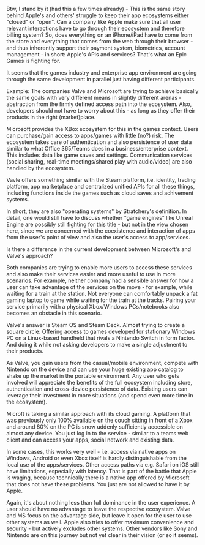 Btw, I stand by it (had this a few times already) - This is the same story behind Apple's and others' struggle to keep their app ecosystems either "closed" or "open". Can a company like Apple make sure that all user relevant interactions have to go through their ecosystem and therefore billing system? So, does everything on an iPhone/iPad have to come from the store and everything that comes from the web through their browser - and thus inherently support their payment system, biometrics, account management - in short: Apple's APIs and services? That's what an Epic Games is fighting for.

It seems that the games industry and enterprise app environment are going through the same development in parallel just having different participants.

Example: The companies Valve and Microsoft are trying to achieve basically the same goals with very different means in slightly different arenas - abstraction from the firmly defined access path into the ecosystem. Also, developers should not have to worry about this - as long as they offer their products in the right (market)place.

Microsoft provides the XBox ecosystem for this in the games context. Users can purchase/gain access to apps/games with little (no?) risk. The ecosystem takes care of authentication and also persistence of user data similar to what Office 365/Teams does in a business/enterprise context. This includes data like game saves and settings. Communication services (social sharing, real-time meetings/shared play with audio/video) are also handled by the ecosystem.

Vavle offers something similar with the Steam platform, i.e. identity, trading platform, app marketplace and centralized unified APIs for all these things, including functions inside the games such as cloud saves and achivement systems.

In short, they are also "operating systems" by Stratchery's definition. In detail, one would still have to discuss whether "game engines" like Unreal Engine are possibly still fighting for this title - but not in the view chosen here, since we are concerned with the coexistence and interaction of apps from the user's point of view and also the user's access to app/services.

Is there a difference in the current development between Microsoft's and Valve's approach?

Both companies are trying to enable more users to access these services and also make their services easier and more useful to use in more scenarios. For example, neither company had a sensible answer for how a user can take advantage of the services on the move - for example, while waiting for a train at the station. Not everyone can comfortably unpack a fat gaming laptop to game while waiting for the train at the tracks. Pairing your service primarily with a physical Xbox/Windows PCs/notebooks also becomes an obstacle in this scenario.

Valve's answer is Steam OS and Steam Deck. Almost trying to create a square circle: Offering access to games developed for stationary Windows PC on a Linux-based handheld that rivals a Nintendo Switch in form factor. And doing it while not asking developers to make a single adjustment to their products.

As Valve, you gain users from the casual/mobile environment, compete with Nintendo on the device and can use your huge existing app catalog to shake up the market in the portable environment. Any user who gets involved will appreciate the benefits of the full ecosystem including store, authentication and cross-device persistence of data. Existing users can leverage their investment in more situations (and spend even more time in the ecosystem).

Microft is taking a similar approach with its cloud gaming. A platform that was previously only 100% available on the couch sitting in front of a Xbox and around 80% on the PC is snow uddenly sufficiently accessible on almost any device. You just log in to the service - similar to a teams web client and can access your apps, social network and existing data.

In some cases, this works very well - i.e. access via native apps on Windows, Android or even Xbox itself is hardly distinguishable from the local use of the apps/services. Other access paths via e.g. Safari on iOS still have limitations, especially with latency. That is part of the battle that Apple is waging, because technically there is a native app offered by Microsoft that does not have these problems. You just are not allowed to have it by Apple.

Again, it's about nothing less than full dominance in the user experience. A user should have no advantage to leave the respective ecosystem. Valve and MS focus on the advantage side, but leave it open for the user to use other systems as well. Apple also tries to offer maximum convenience and security - but actively excludes other systems. Other vendors like Sony and Nintendo are on this journey but not yet clear in their vision (or so it seems).

